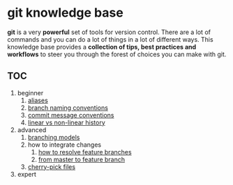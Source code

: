 # git knowledge base

**git** is a very **powerful** set of tools for version control. There are a lot of commands and you can do a lot of things in a lot of different ways. This knowledge base provides a **collection of tips, best practices and workflows** to steer you through the forest of choices you can make with git.

## TOC

1.  beginner
    1.  [aliases](aliases.md)
    1.  [branch naming conventions](branch-naming-conventions.md)
    1.  [commit message conventions](commit-message-conventions.md)
    1.  [linear vs non-linear history](linear-vs-nonlinear.md)
1.  advanced
    1.  [branching models](branching-models.md)
    1.  how to integrate changes
        1.  [how to resolve feature branches](resolve-feature-branches.md)
        1.  [from master to feature branch](how-to-integrate-master-in-feature.md)
    1.  [cherry-pick files](cherry-pick-files.md)
1.  expert
